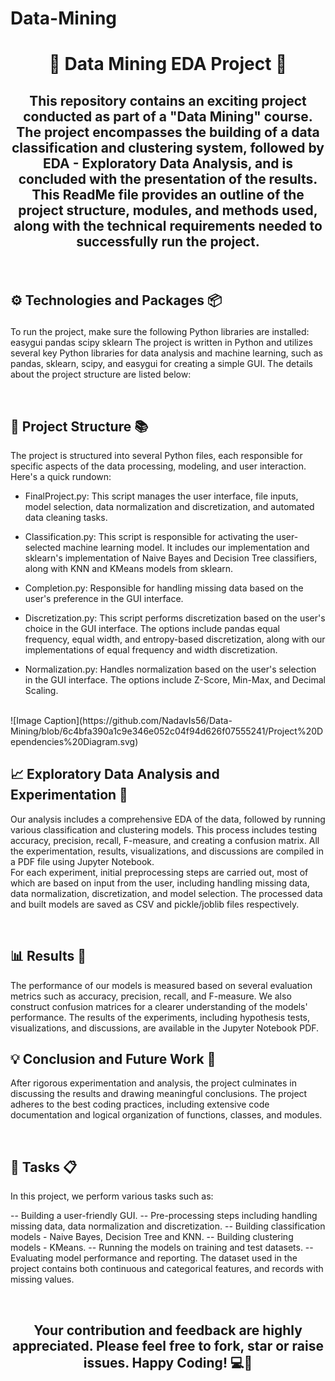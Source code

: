 # Data-Mining
# <p align="center"> 🧮 Data Mining EDA Project 🧮 </p>

## <p align="center"> This repository contains an exciting project conducted as part of a "Data Mining" course. The project encompasses the building of a data classification and clustering system, followed by EDA - Exploratory Data Analysis, and is concluded with the presentation of the results. This ReadMe file provides an outline of the project structure, modules, and methods used, along with the technical requirements needed to successfully run the project.</p>

<br>

## ⚙️ Technologies and Packages 📦 <p/>
To run the project, make sure the following Python libraries are installed:
easygui
pandas
scipy
sklearn
The project is written in Python and utilizes several key Python libraries for data analysis and machine learning, such as pandas, sklearn, scipy, and easygui for creating a simple GUI. The details about the project structure are listed below:

<br>

## 📁 Project Structure 📚
The project is structured into several Python files, each responsible for specific aspects of the data processing, modeling, and user interaction. Here's a quick rundown:

 -  FinalProject.py: This script manages the user interface, file inputs, model selection, data normalization and discretization, and automated data cleaning tasks.

 -  Classification.py: This script is responsible for activating the user-selected machine learning model. It includes our implementation and sklearn's implementation of Naive Bayes and Decision Tree classifiers, along with KNN and KMeans models from sklearn.

 -  Completion.py: Responsible for handling missing data based on the user's preference in the GUI interface.

 -  Discretization.py: This script performs discretization based on the user's choice in the GUI interface. The options include pandas equal frequency, equal width, and entropy-based discretization, along with our implementations of equal frequency and width discretization.

 -  Normalization.py: Handles normalization based on the user's selection in the GUI interface. The options include Z-Score, Min-Max, and Decimal Scaling.
<br> 
![Image Caption](https://github.com/NadavIs56/Data-Mining/blob/6c4bfa390a1c9e346e052c04f94d626f07555241/Project%20Dependencies%20Diagram.svg)

## 📈 Exploratory Data Analysis and Experimentation 🔬
Our analysis includes a comprehensive EDA of the data, followed by running various classification and clustering models. This process includes testing accuracy, precision, recall, F-measure, and creating a confusion matrix. All the experimentation, results, visualizations, and discussions are compiled in a PDF file using Jupyter Notebook.
<br>
For each experiment, initial preprocessing steps are carried out, most of which are based on input from the user, including handling missing data, data normalization, discretization, and model selection. The processed data and built models are saved as CSV and pickle/joblib files respectively.

<br>

## 📊 Results 📝
The performance of our models is measured based on several evaluation metrics such as accuracy, precision, recall, and F-measure. We also construct confusion matrices for a clearer understanding of the models' performance. The results of the experiments, including hypothesis tests, visualizations, and discussions, are available in the Jupyter Notebook PDF.
<br>

## 💡 Conclusion and Future Work 🔮
After rigorous experimentation and analysis, the project culminates in discussing the results and drawing meaningful conclusions. The project adheres to the best coding practices, including extensive code documentation and logical organization of functions, classes, and modules.

<br>

## 🎯 Tasks 📋
In this project, we perform various tasks such as:

 -- Building a user-friendly GUI.
 -- Pre-processing steps including handling missing data, data normalization and discretization.
 -- Building classification models - Naive Bayes, Decision Tree and KNN.
 -- Building clustering models - KMeans.
 -- Running the models on training and test datasets.
 -- Evaluating model performance and reporting.
The dataset used in the project contains both continuous and categorical features, and records with missing values.

<br>

## <p align="center"> Your contribution and feedback are highly appreciated. Please feel free to fork, star or raise issues. Happy Coding! 💻🎉 </p>
